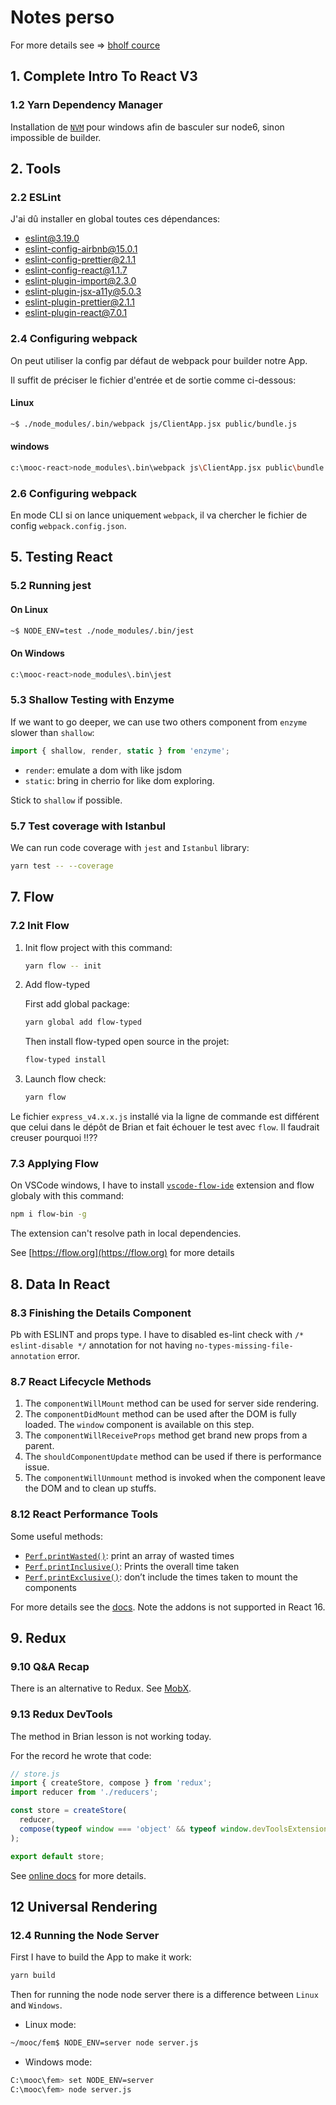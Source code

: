 # Notes perso

For more details see => [bholf cource](https://btholt.github.io/complete-intro-to-react/)

## 1. Complete Intro To React V3

### 1.2 Yarn Dependency Manager

Installation de [`NVM`](https://github.com/coreybutler/nvm-windows) pour windows afin de basculer sur node6, sinon impossible de builder.

## 2. Tools

### 2.2 ESLint

J'ai dû installer en global toutes ces dépendances:

- eslint@3.19.0
- eslint-config-airbnb@15.0.1
- eslint-config-prettier@2.1.1
- eslint-config-react@1.1.7
- eslint-plugin-import@2.3.0
- eslint-plugin-jsx-a11y@5.0.3
- eslint-plugin-prettier@2.1.1
- eslint-plugin-react@7.0.1

### 2.4 Configuring webpack

On peut utiliser la config par défaut de webpack pour builder notre App.

Il suffit de préciser le fichier d'entrée et de sortie comme ci-dessous:

#### Linux

```bash
~$ ./node_modules/.bin/webpack js/ClientApp.jsx public/bundle.js
```

#### windows

```bash
c:\mooc-react>node_modules\.bin\webpack js\ClientApp.jsx public\bundle.js
```

### 2.6 Configuring webpack

En mode CLI si on lance uniquement `webpack`, il va chercher le fichier de config `webpack.config.json`.

## 5. Testing React

### 5.2 Running jest

#### On Linux

```bash
~$ NODE_ENV=test ./node_modules/.bin/jest
```

#### On Windows

```bash
c:\mooc-react>node_modules\.bin\jest
```

### 5.3 Shallow Testing with Enzyme

If we want to go deeper, we can use two others component from `enzyme` slower than `shallow`:

```js
import { shallow, render, static } from 'enzyme';
```

- `render`: emulate a dom with like jsdom
- `static`: bring in cherrio for like dom exploring.

Stick to `shallow` if possible.

### 5.7 Test coverage with Istanbul

We can run code coverage with `jest` and `Istanbul` library:

```bash
yarn test -- --coverage
```

## 7. Flow

### 7.2 Init Flow

1. Init flow project with this command:

   ```bash
   yarn flow -- init
   ```

1. Add flow-typed

   First add global package:

   ```bash
   yarn global add flow-typed
   ```

   Then install flow-typed open source in the projet:

   ```bash
   flow-typed install
   ```

1. Launch flow check:

   ```bash
   yarn flow
   ```

Le fichier `express_v4.x.x.js` installé via la ligne de commande est différent que celui dans le dépôt de Brian et fait échouer le test avec `flow`.
Il faudrait creuser pourquoi !!??

### 7.3 Applying Flow

On VSCode windows, I have to install [`vscode-flow-ide`](https://marketplace.visualstudio.com/items?itemName=gcazaciuc.vscode-flow-ide) extension and flow globaly with this command:

```bash
npm i flow-bin -g
```

The extension can't resolve path in local dependencies.

See [https://flow.org](https://flow.org) for more details

## 8. Data In React

### 8.3 Finishing the Details Component

Pb with ESLINT and props type.
I have to disabled es-lint check with `/* eslint-disable */` annotation for not having `no-types-missing-file-annotation` error.

### 8.7 React Lifecycle Methods

1. The `componentWillMount` method can be used for server side rendering.
1. The `componentDidMount` method can be used after the DOM is fully loaded. The `window` component is available on this step.
1. The `componentWillReceiveProps` method get brand new props from a parent.
1. The `shouldComponentUpdate` method can be used if there is performance issue.
1. The `componentWillUnmount` method is invoked when the component leave the DOM and to clean up stuffs.

### 8.12 React Performance Tools

Some useful methods:

- [`Perf.printWasted()`](https://reactjs.org/docs/perf.html#printwasted): print an array of wasted times
- [`Perf.printInclusive()`](https://reactjs.org/docs/perf.html#printinclusive): Prints the overall time taken
- [`Perf.printExclusive()`](https://reactjs.org/docs/perf.html#printexclusive): don’t include the times taken to mount the components

For more details see the [docs](https://reactjs.org/docs/perf.html).
Note the addons is not supported in React 16.

## 9. Redux

### 9.10 Q&A Recap

There is an alternative to Redux. See [MobX](https://github.com/mobxjs/mobx).

### 9.13 Redux DevTools

The method in Brian lesson is not working today.

For the record he wrote that code:

```js
// store.js
import { createStore, compose } from 'redux';
import reducer from './reducers';

const store = createStore(
  reducer,
  compose(typeof window === 'object' && typeof window.devToolsExtension !== 'undefined' ? window.devToolsExtension(): f => f)
);

export default store;
```

See [online docs](https://github.com/zalmoxisus/redux-devtools-extension#usage) for more details.

## 12 Universal Rendering

### 12.4 Running the Node Server

First I have to build the App to make it work:

```bash
yarn build
```

Then for running the node node server there is a difference between `Linux` and `Windows`.

- Linux mode:

```bash
~/mooc/fem$ NODE_ENV=server node server.js
```

- Windows mode:

```bash
C:\mooc\fem> set NODE_ENV=server
C:\mooc\fem> node server.js
```